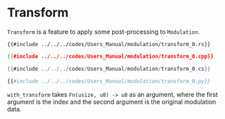 # Transform

`Transform` is a feature to apply some post-processing to `Modulation`.

```rust,edition2021
{{#include ../../../codes/Users_Manual/modulation/transform_0.rs}}
```

```cpp
{{#include ../../../codes/Users_Manual/modulation/transform_0.cpp}}
```

```cs
{{#include ../../../codes/Users_Manual/modulation/transform_0.cs}}
```

```python
{{#include ../../../codes/Users_Manual/modulation/transform_0.py}}
```

`with_transform` takes `Fn(usize, u8) -> u8` as an argument, where the first argument is the index and the second argument is the original modulation data.
